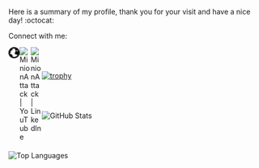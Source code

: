 Here is a summary of my profile, thank you for your visit and have a nice day! :octocat:

Connect with me:

[<img align="left" alt="MinionAttack | Online CV" width="22px" src="https://raw.githubusercontent.com/iconic/open-iconic/master/svg/globe.svg" />][website]
[<img align="left" alt="MinionAttack | YouTube" width="22px" src="https://cdn.jsdelivr.net/npm/simple-icons@5.11.0/icons/youtube.svg" />][youtube]
[<img align="left" alt="MinionAttack | LinkedIn" width="22px" src="https://cdn.jsdelivr.net/npm/simple-icons@5.11.0/icons/linkedin.svg" />][linkedin]

[website]: http://thetechnicallyweakguy.com/
[youtube]: https://youtube.com/playlist?list=PLZZMjfY7KWc8bghxw3J_baf35LGLIL2FO
[linkedin]: https://www.linkedin.com/in/iago-alonso-alonso/

</br></br>

[![trophy](https://github-profile-trophy.vercel.app/?username=MinionAttack&margin-w=5&no-frame=true&no-bg=true)](https://github.com/ryo-ma/github-profile-trophy)

</br></br>

![GitHub Stats](https://github-readme-stats.vercel.app/api?username=MinionAttack&show_icons=true&count_private=true&theme=default)

</br></br>

![Top Languages](https://github-readme-stats.vercel.app/api/top-langs/?username=MinionAttack&langs_count=10&layout=compact&theme=default)
